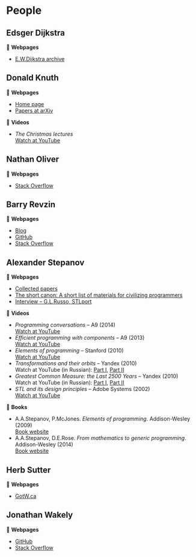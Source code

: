# People

## Edsger Dijkstra

:link: **Webpages**

* [E.W.Dijkstra archive](https://www.cs.utexas.edu/users/EWD/)

## Donald Knuth

:link: **Webpages**

* [Home page](https://www-cs-faculty.stanford.edu/~knuth/)
* [Papers at arXiv](https://arxiv.org/search/cs?searchtype=author&query=Knuth%2C+D+E)

:movie_camera: **Videos**

* *The Christmas lectures*\
[Watch at YouTube](https://www.youtube.com/playlist?list=PLoROMvodv4rOAvKVR_dyCigSBMcYjevYB)

## Nathan Oliver

:link: **Webpages**

* [Stack Overflow](https://stackoverflow.com/users/4342498/nathanoliver)

## Barry Revzin

:link: **Webpages**

* [Blog](https://brevzin.github.io/)
* [GitHub](https://brevzin.github.io/)
* [Stack Overflow](https://stackoverflow.com/users/2069064/barry)

## Alexander Stepanov

:link: **Webpages**

* [Collected papers](http://stepanovpapers.com/)
* [The short canon: A short list of materials for civilizing programmers](https://psoberoi.github.io/stepanov-civilization/canon.html)
* [Interview &ndash; G.L.Russo, STLport](http://www.stlport.org/resources/StepanovUSA.html)

:movie_camera: **Videos**

* *Programming conversations* &ndash; A9 (2014)\
[Watch at YouTube](https://www.youtube.com/watch?v=k-meLQaYP5Y)
* *Efficient programming with components* &ndash; A9 (2013)\
[Watch at YouTube](https://www.youtube.com/watch?v=aIHAEYyoTUc)
* *Elements of programming* &ndash; Stanford (2010)\
[Watch at YouTube](https://www.youtube.com/watch?v=Ih9gpJga4Vc)
* *Transformations and their orbits* &ndash; Yandex (2010)\
Watch at YouTube (in Russian): [Part I](https://www.youtube.com/watch?v=QmuMHtbO4ug), [Part II](https://www.youtube.com/watch?v=uCGifwlgAQg)
* *Greatest Common Measure: the Last 2500 Years* &ndash; Yandex (2010)\
Watch at YouTube (in Russian): [Part I](https://www.youtube.com/watch?v=NfGeVRebiio), [Part II](https://www.youtube.com/watch?v=zwucsB2EfXc)
* *STL and its design principles* &ndash; Adobe Systems (2002)\
[Watch at YouTube](https://www.youtube.com/watch?v=COuHLky7E2Q)

:book: **Books**

* A.A.Stepanov, P.McJones. *Elements of programming*. Addison-Wesley (2009)\
[Book website](http://elementsofprogramming.com/)
* A.A.Stepanov, D.E.Rose. *From mathematics to generic programming*. Addison-Wesley (2014)\
[Book website](http://www.fm2gp.com/)

## Herb Sutter

:link: **Webpages**

* [GotW.ca](http://www.gotw.ca/)

## Jonathan Wakely

:link: **Webpages**

* [GitHub](https://github.com/jwakely)
* [Stack Overflow](https://stackoverflow.com/users/981959/jonathan-wakely)

